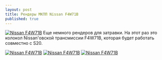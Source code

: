 ```yaml
---
layout: post
title: Рендеры МКПП Nissan F4W71B
published: true
---
```





<a href="{{site.baseurl}}/images/news/2017-02-19/untitled_39.jpg" target="_blank">![Nissan F4W71B]({{site.baseurl}}/images/news/2017-02-19/untitled_39.jpg)</a>
Еще немного рендеров для затравки. На этот раз это колокол Nissan'овской трансмиссии F4W71B, которая будет работать совместно с S20.

<a href="{{site.baseurl}}/images/news/2017-02-19/untitled_38.jpg" target="_blank">![Nissan F4W71B]({{site.baseurl}}/images/news/2017-02-19/untitled_38.jpg)</a>
<a href="{{site.baseurl}}/images/news/2017-02-19/untitled_40.jpg" target="_blank">![Nissan F4W71B]({{site.baseurl}}/images/news/2017-02-19/untitled_40.jpg)</a>
<a href="{{site.baseurl}}/images/news/2017-02-19/untitled_41.jpg" target="_blank">![Nissan F4W71B]({{site.baseurl}}/images/news/2017-02-19/untitled_41.jpg)</a>
